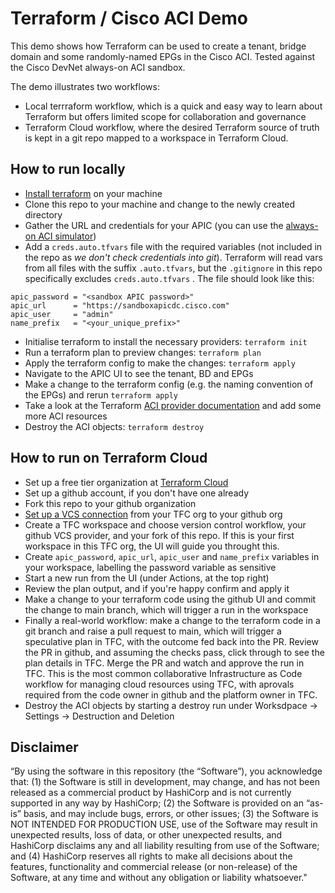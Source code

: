 # Terraform / Cisco ACI Demo

This demo shows how Terraform can be used to create a tenant, bridge domain and some randomly-named EPGs in the Cisco ACI. Tested against the Cisco DevNet always-on ACI sandbox.

The demo illustrates two workflows:

- Local terrraform workflow, which is a quick and easy way to learn about Terraform but offers limited scope for collaboration and governance 
- Terraform Cloud workflow, where the desired Terraform source of truth is kept in a git repo mapped to a workspace in Terraform Cloud.

## How to run locally

- [Install terraform](https://developer.hashicorp.com/terraform/tutorials/aws-get-started/install-cli) on your machine
- Clone this repo to your machine and change to the newly created directory
- Gather the URL and credentials for your APIC (you can use the [always-on ACI simulator](https://devnetsandbox.cisco.com/RM/Topology))
- Add a `creds.auto.tfvars` file with the required variables (not included in the repo as *we don't check credentials into git*). Terraform will read vars from all files with the suffix `.auto.tfvars`, but the `.gitignore` in this repo specifically excludes `creds.auto.tfvars` . The file should look like this:
```
apic_password = "<sandbox APIC password>"
apic_url      = "https://sandboxapicdc.cisco.com"
apic_user     = "admin"
name_prefix   = "<your_unique_prefix>"
```
- Initialise terraform to install the necessary providers: `terraform init`
- Run a terraform plan to preview changes: `terraform plan`
- Apply the terraform config to make the changes: `terraform apply`
- Navigate to the APIC UI to see the tenant, BD and EPGs
- Make a change to the terraform config (e.g. the naming convention of the EPGs) and rerun `terraform apply`
- Take a look at the Terraform [ACI provider documentation](https://registry.terraform.io/providers/CiscoDevNet/aci/latest/docs) and add some more ACI resources 
- Destroy the ACI objects: `terraform destroy`

## How to run on Terraform Cloud
- Set up a free tier organization at [Terraform Cloud](https://app.terraform.io/) 
- Set up a github account, if you don't have one already
- Fork this repo to your github organization
- [Set up a VCS connection](https://developer.hashicorp.com/terraform/cloud-docs/vcs) from your TFC org to your github org
- Create a TFC workspace and choose version control workflow, your github VCS provider, and your fork of this repo. If this is your first workspace in this TFC org, the UI will guide you throught this.
- Create `apic_password`, `apic_url`, `apic_user` and `name_prefix` variables in your workspace, labelling the password variable as sensitive
- Start a new run from the UI (under Actions, at the top right)
- Review the plan output, and if you're happy confirm and apply it
- Make a change to your terraform code using the github UI and commit the change to main branch, which will trigger a run in the workspace
- Finally a real-world workflow: make a change to the terraform code in a git branch and raise a pull request to main, which will trigger a speculative plan in TFC, with the outcome fed back into the PR. Review the PR in github, and assuming the checks pass, click through to see the plan details in TFC. Merge the PR and watch and approve the run in TFC. This is the most common collaborative Infrastructure as Code workflow for managing cloud resources using TFC, with aprovals required from the code owner in github and the platform owner in TFC.
- Destroy the ACI objects by starting a destroy run under Worksdpace -> Settings -> Destruction and Deletion


## Disclaimer
“By using the software in this repository (the “Software”), you acknowledge that: (1) the Software is still in development, may change, and has not been released as a commercial product by HashiCorp and is not currently supported in any way by HashiCorp; (2) the Software is provided on an “as-is” basis, and may include bugs, errors, or other issues; (3) the Software is NOT INTENDED FOR PRODUCTION USE, use of the Software may result in unexpected results, loss of data, or other unexpected results, and HashiCorp disclaims any and all liability resulting from use of the Software; and (4) HashiCorp reserves all rights to make all decisions about the features, functionality and commercial release (or non-release) of the Software, at any time and without any obligation or liability whatsoever."